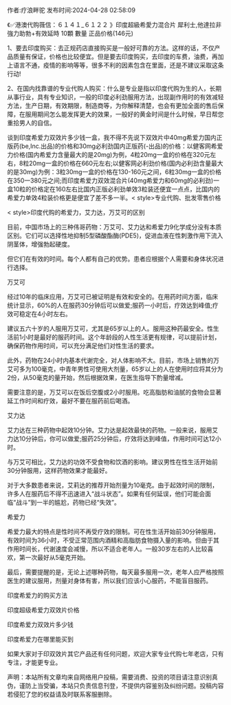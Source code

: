 <p>作者:疗浪畔驼 发布时间:2024-04-28 02:58:09</p>
<p>《✅港澳代购薇信：６１４１_６１２２ 》印度超級希愛力混合片 犀利士,他達拉非 強力助勃+有效延時 10顆 數量 正品价格(146元) </p>
									<p>1、要去印度购买：去正规药店直接购买是一般好可靠的方法。这样的话，不仅产品质量有保证，价格也比较便宜。但是要去印度购买，去印度的车费，油费，再加上语言不通，疫情的影响等等，很多不利的因素包含在里面，还是不建议采取这条行动!</p><p>2、在国内找靠谱的专业代购人购买：什么是专业是指以印度代购为生的人，长期从事行业，具有专业知识，一般的印度必利劲服用方法，出现副作用时的有效减轻方法，生产日期，有效期限，制造商等，为你解释清楚，也会有更加全面的售后保障，在服用期间怎么能发挥更大的效果，一般好的黄金时间是什么时候，早日帮您重拾男人的自信。</p><p></p><p>谈到印度希爱力双效片多少钱一盒，我不得不先说下双效片中40mg希爱力国内正版药(be,Inc.出品)的价格和30mg必利劲国内正版药(-出品)的价格：以健客网希爱力价格(国内希爱力含量最大的是20mg)为例，4粒20mg一盒的价格在320元左右，8粒20mg一盒的价格在660元左右;以健客网必利劲价格(国内必利劲含量最大的是30mg)为例：3粒30mg一盒的价格在130-160元之间，6粒30mg一盒的价格在350一380元之间;而印度希爱力双效混合片(40mg希爱力和60mg的必利劲)一盒10粒的价格定在160左右比国内正版必利劲单效3粒装还便宜一点点，比国内的希爱力单效4粒装价格更是便宜了差不多一半。< style>专业代购、批发零售价格</></p><p></p><p>< style>印度代购的希爱力，艾力达，万艾可的区别</></p><p>目前，中国市场上的三种伟哥药物：万艾可、艾力达和希爱力9化学成分没有本质区别。它们可以选择性地抑制5型磷酸酯酶(PDE5)，促进血液在性刺激作用下流入阴茎体，增强勃起硬度。</p><p>但它们在有效的时间。每个人都有自己的优势。患者应根据个人需要和身体状况进行选择。</p><p>万艾可</p><p>经过10年的临床应用，万艾可已被证明是有效和安全的。在用药时间方面，临床统计显示，60%的人在服药30分钟后可以做爱;服药一小时后，疗效达到峰值;疗效可稳定在4小时左右。</p><p>建议五六十岁的人服用万艾可，尤其是65岁以上的人。服用这种药最安全。性生活前1小时是最好的服药时间。这个年龄段的人性生活更有规律，可以提前计划，确保药物作用时间，可以充分满足他们对性生活的要求。</p><p>此外，药物在24小时内基本代谢完全，对人体影响不大。目前，市场上销售的万艾可多为100毫克，中青年男性可使用大剂量，65岁以上的人在使用时应将其分为2份，从50毫克的量开始，然后根据效果，在医生指导下酌量增减。</p><p>需要注意的是，万艾可以在饭后空腹或2小时服用。吃高脂肪和油腻的食物会显著延工作时间和疗效，最好不要在服药前后喝酒。</p><p>艾力达</p><p>艾力达在三种药物中起效10分钟。艾力达是起效最快的药物。一般来说，服用艾力达10分钟后，你可以做爱;服药25分钟后，疗效将达到峰值，作用时间可达12小时。</p><p>与万艾可相比，艾力达的功效不受食物和饮酒的影响。建议男性在性生活开始前30分钟服用，这样药物效果才能最好。</p><p>对于大多数患者来说，艾莉达的推荐开始剂量为10毫克。由于起效时间的限制，许多人在服药后不得不迅速进入“战斗状态”。如果有任何延误，他们可能会面临“战斗”到一半的尴尬，药物已经“失效”。</p><p>希爱力</p><p>希爱力最大的特点是性时间不再受疗效的限制。可在性生活开始前30分钟服用，有效时间为36小时，不受正常范围内酒精和高脂肪食物摄入量的影响。但由于其作用时间长，代谢速度会减慢，所以不适合老年人。一般30岁左右的人比较喜欢，第一次最好从5毫克开始。</p><p>最后，需要提醒的是，无论上述哪种药物，每天最多服用一次，老年人应严格按照医生的建议服用，剂量对身体有害，所以我们应该小心服药，不能盲目服药。</p><p>印度希爱力的购买方法</p><p>印度超级希爱力双效片价格</p><p>印度希爱力双效片多少钱</p><p>印度希爱力在哪里能买到</p><p>如果大家对于印双效片其它产品还有任何问题，欢迎大家专业代购七年老店，只有专注，才能更专业。</p>				声明：本站所有文章均来自网络用户投稿，需要消费、投资的项目请注意识别真伪，谨防上当受骗，本站只负责信息刊登，不提供内容鉴别及纠纷问题。投稿内容若侵犯了您的权益请及时联系客服删除。				
